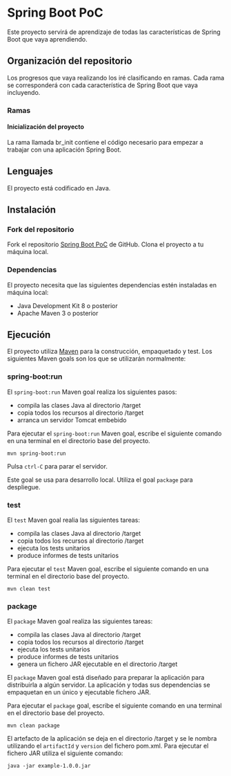 # Spring Boot PoC

Este proyecto servirá de aprendizaje de todas las características de Spring Boot que vaya aprendiendo.

## Organización del repositorio

Los progresos que vaya realizando los iré clasificando en ramas. Cada rama se corresponderá con cada característica
de Spring Boot que vaya incluyendo.

### Ramas

#### Inicialización del proyecto

La rama llamada br_init contiene el código necesario para empezar a trabajar con una aplicación Spring Boot.

## Lenguajes

El proyecto está codificado en Java.

## Instalación

### Fork del repositorio

Fork el repositorio [Spring Boot PoC](https://github.com/ismaelcabanas/spring-boot-poc) de GitHub.  Clona el proyecto
a tu máquina local.

### Dependencias

El proyecto necesita que las siguientes dependencias estén instaladas en máquina local:

* Java Development Kit 8 o posterior
* Apache Maven 3 o posterior

## Ejecución

El proyecto utiliza [Maven](http://maven.apache.org/) para la construcción, empaquetado y test.
Los siguientes Maven goals son los que se utilizarán normalmente:

### spring-boot:run

El `spring-boot:run` Maven goal realiza los siguientes pasos:

* compila las clases Java al directorio /target
* copia todos los recursos al directorio /target
* arranca un servidor Tomcat embebido

Para ejecutar el `spring-boot:run` Maven goal, escribe el siguiente comando en una terminal en el directorio base
del proyecto.

```
mvn spring-boot:run
```

Pulsa `ctrl-C` para parar el servidor.

Este goal se usa para desarrollo local.  Utiliza el goal `package` para despliegue.

### test

El `test` Maven goal realia las siguientes tareas:

* compila las clases Java al directorio /target
* copia todos los recursos al directorio /target
* ejecuta los tests unitarios
* produce informes de tests unitarios

Para ejecutar el `test` Maven goal, escribe el siguiente comando en una terminal en el directorio base
del proyecto.

```
mvn clean test
```

### package

El `package` Maven goal realiza las siguientes tareas:

* compila las clases Java al directorio /target
* copia todos los recursos al directorio /target
* ejecuta los tests unitarios
* produce informes de tests unitarios
* genera un fichero JAR ejecutable en el directorio /target

El `package` Maven goal está diseñado para preparar la aplicación para distribuirla a algún servidor.  La aplicación
y todas sus dependencias se empaquetan en un único y ejecutable fichero JAR.

Para ejecutar el `package` goal,  escribe el siguiente comando en una terminal en el directorio base del proyecto.

```
mvn clean package
```

El artefacto de la aplicación se deja en el directorio /target y se le nombra utilizando el `artifactId` y `version`
del fichero pom.xml. Para ejecutar el fichero JAR utiliza el siguiente comando:

```
java -jar example-1.0.0.jar
```

